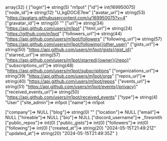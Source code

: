 array(32) {
  ["login"]=>
  string(5) "m1pot"
  ["id"]=>
  int(169950075)
  ["node_id"]=>
  string(12) "U_kgDOCiE7ew"
  ["avatar_url"]=>
  string(53) "https://avatars.githubusercontent.com/u/169950075?v=4"
  ["gravatar_id"]=>
  string(0) ""
  ["url"]=>
  string(34) "https://api.github.com/users/m1pot"
  ["html_url"]=>
  string(24) "https://github.com/m1pot"
  ["followers_url"]=>
  string(44) "https://api.github.com/users/m1pot/followers"
  ["following_url"]=>
  string(57) "https://api.github.com/users/m1pot/following{/other_user}"
  ["gists_url"]=>
  string(50) "https://api.github.com/users/m1pot/gists{/gist_id}"
  ["starred_url"]=>
  string(57) "https://api.github.com/users/m1pot/starred{/owner}{/repo}"
  ["subscriptions_url"]=>
  string(48) "https://api.github.com/users/m1pot/subscriptions"
  ["organizations_url"]=>
  string(39) "https://api.github.com/users/m1pot/orgs"
  ["repos_url"]=>
  string(40) "https://api.github.com/users/m1pot/repos"
  ["events_url"]=>
  string(51) "https://api.github.com/users/m1pot/events{/privacy}"
  ["received_events_url"]=>
  string(50) "https://api.github.com/users/m1pot/received_events"
  ["type"]=>
  string(4) "User"
  ["site_admin"]=>
  m1pot
  ["name"]=>
  m1pot

  ["company"]=>
  NULL
  ["blog"]=>
  string(0) ""
  ["location"]=>
  NULL
  ["email"]=>
  NULL
  ["hireable"]=>
  NULL
  ["bio"]=>
  NULL
  ["discord_username"]=>
  _firesmith
  ["public_repos"]=>
  int(0)
  ["public_gists"]=>
  int(0)
  ["followers"]=>
  int(0)
  ["following"]=>
  int(0)
  ["created_at"]=>
  string(20) "2024-05-15T21:49:21Z"
  ["updated_at"]=>
  string(20) "2024-05-15T21:49:35Z"
}
